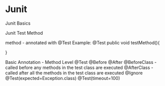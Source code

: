 # Junit

Junit Basics

Junit Test Method

method - annotated with @Test
Example:
@Test
public void testMethod(){

}

Basic Annotation - Method Level
@Test
@Before
@After
@BeforeClass - called before any methods in the test class are executed
@AfterClass - called after all the methods in the test class are executed
@Ignore
@Test(expected=Exception.class)
@Test(timeout=100)

